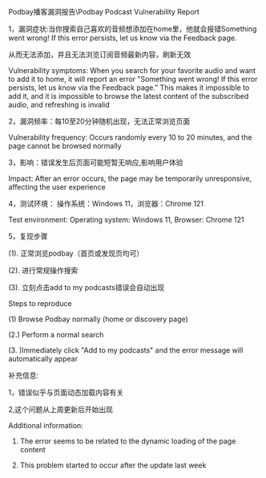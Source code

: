 Podbay播客漏洞报告\Podbay Podcast Vulnerability Report

1，漏洞症状:当你搜索自己喜欢的音频想添加在home里，他就会报错Something went wrong! If this error persists, let us know via the Feedback page.

从而无法添加，并且无法浏览订阅音频最新内容，刷新无效

Vulnerability symptoms: When you search for your favorite audio and want to add it to home, it will report an error "Something went wrong! If this error persists, let us know via the Feedback page." This makes it impossible to add it, and it is impossible to browse the latest content of the subscribed audio, and refreshing is invalid

2，漏洞频率：每10至20分钟随机出现，无法正常浏览页面

Vulnerability frequency: Occurs randomly every 10 to 20 minutes, and the page cannot be browsed normally

3，影响：错误发生后页面可能短暂无响应,影响用户体验

Impact: After an error occurs, the page may be temporarily unresponsive, affecting the user experience

4，测试环境： 操作系统：Windows 11，浏览器：Chrome 121

Test environment: Operating system: Windows 11, Browser: Chrome 121

5，复现步骤

(1). 正常浏览podbay（首页或发现页均可）  

(2). 进行常规操作搜索  

(3). 立刻点击add to my podcasts错误会自动出现  

 Steps to reproduce

(1) Browse Podbay normally (home or discovery page)

(2.) Perform a normal search

(3. )Immediately click "Add to my podcasts" and the error message will automatically appear

补充信息:

1，错误似乎与页面动态加载内容有关  

2,这个问题从上周更新后开始出现  

Additional information: 

1. The error seems to be related to the dynamic loading of the page content 

2. This problem started to occur after the update last week

